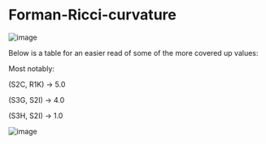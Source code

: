 # Forman-Ricci-curvature

![image](https://github.com/user-attachments/assets/da47c72d-6cc8-4e7c-8c01-409868a4b46d)


Below is a table for an easier read of some of the more covered up values:

Most notably: 

(S2C, R1K)  ->  5.0

(S3G, S2I)  ->  4.0

(S3H, S2I)  ->  1.0

![image](https://github.com/user-attachments/assets/9c25317b-6de9-4139-8ca2-456c6f426d3f)

